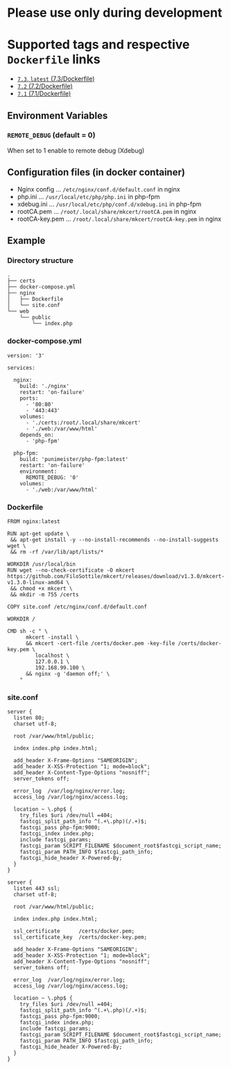 # Please use only during development

# Supported tags and respective `Dockerfile` links

- [`7.3`, `latest` (7.3/Dockerfile)](https://github.com/punimeister/docker-php-fpm/blob/master/7.3/Dockerfile)
- [`7.2` (7.2/Dockerfile)](https://github.com/punimeister/docker-php-fpm/blob/master/7.2/Dockerfile)
- [`7.1` (7.1/Dockerfile)](https://github.com/punimeister/docker-php-fpm/blob/master/7.1/Dockerfile)

## Environment Variables

### `REMOTE_DEBUG` (default = 0)

When set to 1 enable to remote debug (Xdebug)

## Configuration files (in docker container)

- Nginx config ... `/etc/nginx/conf.d/default.conf` in nginx
- php.ini ... `/usr/local/etc/php/php.ini` in php-fpm
- xdebug.ini ... `/usr/local/etc/php/conf.d/xdebug.ini` in php-fpm
- rootCA.pem ... `/root/.local/share/mkcert/rootCA.pem` in nginx
- rootCA-key.pem ... `/root/.local/share/mkcert/rootCA-key.pem` in nginx

## Example

### Directory structure

```
.
├── certs
├── docker-compose.yml
├── nginx
│   ├── Dockerfile
│   └── site.conf
└── web
    └── public
        └── index.php
```

### docker-compose.yml

```
version: '3'

services:

  nginx:
    build: './nginx'
    restart: 'on-failure'
    ports:
      - '80:80'
      - '443:443'
    volumes:
      - './certs:/root/.local/share/mkcert'
      - './web:/var/www/html'
    depends_on:
      - 'php-fpm'

  php-fpm:
    build: 'punimeister/php-fpm:latest'
    restart: 'on-failure'
    environment:
      REMOTE_DEBUG: '0'
    volumes:
      - './web:/var/www/html'
```

### Dockerfile

```
FROM nginx:latest

RUN apt-get update \
 && apt-get install -y --no-install-recommends --no-install-suggests wget \
 && rm -rf /var/lib/apt/lists/*

WORKDIR /usr/local/bin
RUN wget --no-check-certificate -O mkcert https://github.com/FiloSottile/mkcert/releases/download/v1.3.0/mkcert-v1.3.0-linux-amd64 \
 && chmod +x mkcert \
 && mkdir -m 755 /certs

COPY site.conf /etc/nginx/conf.d/default.conf

WORKDIR /

CMD sh -c " \
      mkcert -install \
      && mkcert -cert-file /certs/docker.pem -key-file /certs/docker-key.pem \
         localhost \
         127.0.0.1 \
         192.168.99.100 \
      && nginx -g 'daemon off;' \
    "
```

### site.conf

```
server {
  listen 80;
  charset utf-8;

  root /var/www/html/public;

  index index.php index.html;

  add_header X-Frame-Options "SAMEORIGIN";
  add_header X-XSS-Protection "1; mode=block";
  add_header X-Content-Type-Options "nosniff";
  server_tokens off;

  error_log  /var/log/nginx/error.log;
  access_log /var/log/nginx/access.log;

  location ~ \.php$ {
    try_files $uri /dev/null =404;
    fastcgi_split_path_info ^(.+\.php)(/.+)$;
    fastcgi_pass php-fpm:9000;
    fastcgi_index index.php;
    include fastcgi_params;
    fastcgi_param SCRIPT_FILENAME $document_root$fastcgi_script_name;
    fastcgi_param PATH_INFO $fastcgi_path_info;
    fastcgi_hide_header X-Powered-By;
  }
}

server {
  listen 443 ssl;
  charset utf-8;

  root /var/www/html/public;

  index index.php index.html;

  ssl_certificate      /certs/docker.pem;
  ssl_certificate_key  /certs/docker-key.pem;

  add_header X-Frame-Options "SAMEORIGIN";
  add_header X-XSS-Protection "1; mode=block";
  add_header X-Content-Type-Options "nosniff";
  server_tokens off;

  error_log  /var/log/nginx/error.log;
  access_log /var/log/nginx/access.log;

  location ~ \.php$ {
    try_files $uri /dev/null =404;
    fastcgi_split_path_info ^(.+\.php)(/.+)$;
    fastcgi_pass php-fpm:9000;
    fastcgi_index index.php;
    include fastcgi_params;
    fastcgi_param SCRIPT_FILENAME $document_root$fastcgi_script_name;
    fastcgi_param PATH_INFO $fastcgi_path_info;
    fastcgi_hide_header X-Powered-By;
  }
}
```
